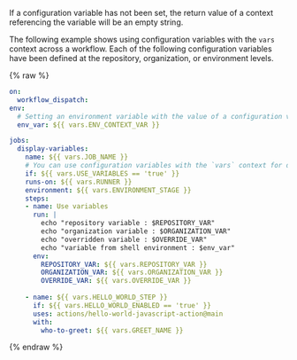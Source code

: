 If a configuration variable has not been set, the return value of a context referencing the variable will be an empty string.

The following example shows using configuration variables with the `vars` context across a workflow. Each of the following configuration variables have been defined at the repository, organization, or environment levels.


{% raw %}
```yaml copy
on:
  workflow_dispatch:
env:
  # Setting an environment variable with the value of a configuration variable
  env_var: ${{ vars.ENV_CONTEXT_VAR }}

jobs:
  display-variables:
    name: ${{ vars.JOB_NAME }}
    # You can use configuration variables with the `vars` context for dynamic jobs
    if: ${{ vars.USE_VARIABLES == 'true' }}
    runs-on: ${{ vars.RUNNER }}
    environment: ${{ vars.ENVIRONMENT_STAGE }}
    steps:
    - name: Use variables
      run: |
        echo "repository variable : $REPOSITORY_VAR"
        echo "organization variable : $ORGANIZATION_VAR"
        echo "overridden variable : $OVERRIDE_VAR"
        echo "variable from shell environment : $env_var"
      env:
        REPOSITORY_VAR: ${{ vars.REPOSITORY_VAR }}
        ORGANIZATION_VAR: ${{ vars.ORGANIZATION_VAR }}
        OVERRIDE_VAR: ${{ vars.OVERRIDE_VAR }}
        
    - name: ${{ vars.HELLO_WORLD_STEP }}
      if: ${{ vars.HELLO_WORLD_ENABLED == 'true' }}
      uses: actions/hello-world-javascript-action@main
      with:
        who-to-greet: ${{ vars.GREET_NAME }}

```
{% endraw %}
